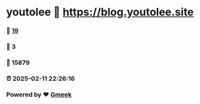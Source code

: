 # youtolee :link: https://blog.youtolee.site 
### :page_facing_up: [19](https://blog.youtolee.site/tag.html) 
### :speech_balloon: 3 
### :hibiscus: 15879 
### :alarm_clock: 2025-02-11 22:26:16 
### Powered by :heart: [Gmeek](https://github.com/Meekdai/Gmeek)
